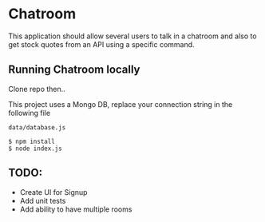 # Chatroom
This application should allow several users to talk in a chatroom and also to get stock quotes
from an API using a specific command.

## Running Chatroom locally
Clone repo then..

This project uses a Mongo DB, replace your connection string in the following file
```
data/database.js
```

```
$ npm install
$ node index.js
```

## TODO:
* Create UI for Signup
* Add unit tests
* Add ability to have multiple rooms